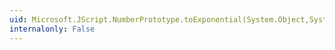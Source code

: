 ```yaml
---
uid: Microsoft.JScript.NumberPrototype.toExponential(System.Object,System.Object)
internalonly: False
---
```

